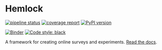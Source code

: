 # Hemlock

[![pipeline status](https://gitlab.com/dsbowen/hemlock/badges/master/pipeline.svg)](https://gitlab.com/dsbowen/hemlock/-/commits/master)
[![coverage report](https://gitlab.com/dsbowen/hemlock/badges/master/coverage.svg)](https://gitlab.com/dsbowen/hemlock/-/commits/master)
[![PyPI version](https://badge.fury.io/py/hemlock-survey.svg)](https://badge.fury.io/py/hemlock)
<!-- [![License](https://img.shields.io/badge/License-MIT-brightgreen.svg)](https://gitlab.com/dsbowen/hemlock/-/blob/master/LICENSE) -->
[![Binder](https://mybinder.org/badge_logo.svg)](https://mybinder.org/v2/gl/dsbowen%2Fhemlock/HEAD?urlpath=lab/tree/examples)
[![Code style: black](https://img.shields.io/badge/code%20style-black-000000.svg)](https://github.com/psf/black)

A framework for creating online surveys and experiments. [Read the docs](https://dsbowen.gitlab.io/hemlock).
